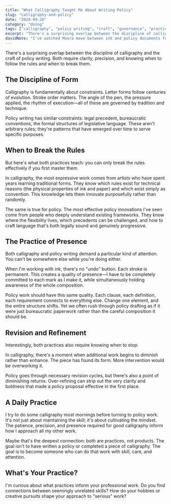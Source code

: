 ```yaml
---
title: "What Calligraphy Taught Me About Writing Policy"
slug: "calligraphy-and-policy"
date: "2024-09-20"
category: "doing"
tags: ["calligraphy", "policy writing", "craft", "governance", "practice"]
excerpt: "There's a surprising overlap between the discipline of calligraphy and the craft of policy writing. Both require clarity, precision, and knowing when to follow the rules and when to break them."
davidNote: "I've watched Moura move between ink and policy documents for years. What strikes me is that she approaches both with the same reverence—as if each word, each stroke, carries weight beyond its immediate form."
---
```


There's a surprising overlap between the discipline of calligraphy and the craft of policy writing. Both require clarity, precision, and knowing when to follow the rules and when to break them.

## The Discipline of Form

Calligraphy is fundamentally about constraints. Letter forms follow centuries of evolution. Stroke order matters. The angle of the pen, the pressure applied, the rhythm of execution—all of these are governed by tradition and technique.

Policy writing has similar constraints: legal precedent, bureaucratic conventions, the formal structures of legislative language. These aren't arbitrary rules; they're patterns that have emerged over time to serve specific purposes.

## When to Break the Rules

But here's what both practices teach: you can only break the rules effectively if you first master them.

In calligraphy, the most expressive work comes from artists who have spent years learning traditional forms. They know which rules exist for technical reasons (the physical properties of ink and paper) and which exist simply as convention. This knowledge lets them innovate purposefully rather than randomly.

The same is true for policy. The most effective policy innovations I've seen come from people who deeply understand existing frameworks. They know where the flexibility lives, which precedents can be challenged, and how to craft language that's both legally sound and genuinely progressive.

## The Practice of Presence

Both calligraphy and policy writing demand a particular kind of attention. You can't be somewhere else while you're doing either.

When I'm working with ink, there's no "undo" button. Each stroke is permanent. This creates a quality of presence—I have to be completely committed to each mark as I make it, while simultaneously holding awareness of the whole composition.

Policy work should have this same quality. Each clause, each definition, each requirement connects to everything else. Change one element, and the entire structure shifts. Yet we often rush through policy drafting as if it were just bureaucratic paperwork rather than the careful composition it should be.

## Revision and Refinement

Interestingly, both practices also require knowing when to stop.

In calligraphy, there's a moment when additional work begins to diminish rather than enhance. The piece has found its form. More intervention would be overworking it.

Policy goes through necessary revision cycles, but there's also a point of diminishing returns. Over-refining can strip out the very clarity and boldness that made a policy proposal effective in the first place.

## A Daily Practice

I try to do some calligraphy most mornings before turning to policy work. It's not just about maintaining the skill; it's about cultivating the mindset. The patience, precision, and presence required for good calligraphy inform how I approach all my other work.

Maybe that's the deepest connection: both are practices, not products. The goal isn't to have written a policy or completed a piece of calligraphy. The goal is to become someone who can do that work with skill, care, and attention.

## What's Your Practice?

I'm curious about what practices inform your professional work. Do you find connections between seemingly unrelated skills? How do your hobbies or creative pursuits shape your approach to "serious" work?
